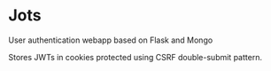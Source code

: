 # Jots

User authentication webapp based on Flask and Mongo

Stores JWTs in cookies protected using CSRF double-submit pattern.
